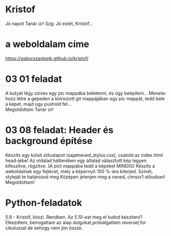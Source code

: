 # Kristof
Jó napot Tanár úr!
Szg: Jó estét, Kristóf... 

# a weboldalam címe
https://gaborszantonk.github.io/kristof/

# 03 01 feladat
A kutyát légy szíves egy pic mappába beletenni, és úgy beépíteni...
Menete: hozz létre a gépeden a klónozott git mappájában egy pic mappát, tedd bele a képet, majd úgy pushold fel...
<br> Megoldottam Tanár úr!
# 03 08 feladat: Header és background építése
Készíts egy külső stíluslapot (sajatneved_stylus.css), csatold az index.html head-jébe!
Az oldalad hátterében egy általad választott kép legyen kifeszítve, rögzítve. (A pict mappába tedd a képeket MINDIG)
Készíts a weboldalnak egy fejlécet, mely a képernyő 100 %-ára kiterjed. Színét, styleját te határozod meg Középen jelenjen meg a neved, címsor1 stílusban!<br>
Megoldottam!

 # Python-feladatok
 5.9 - Kristóf, köszi. Rendben. Az 5.10-est meg el tudod készíteni?<br>
 Elkezdtem, beírogattam az alap dolgokat,próbálgattam reversel,for cikulussal de sehogy nem jön össze.